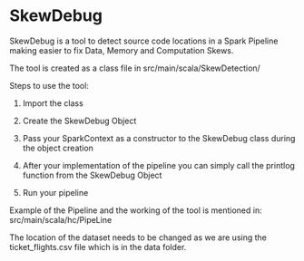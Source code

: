 # SkewDebug
SkewDebug is a tool to detect source code locations in a Spark Pipeline making easier to fix Data, Memory and Computation Skews.

The tool is created as a class file in src/main/scala/SkewDetection/

Steps to use the tool:

1. Import the class

2. Create the SkewDebug Object

3. Pass your SparkContext as a constructor to the SkewDebug class during the object creation

4. After your implementation of the pipeline you can simply call the printlog function from the SkewDebug Object

5. Run your pipeline

Example of the Pipeline and the working of the tool is mentioned in: src/main/scala/hc/PipeLine

The location of the dataset needs to be changed as we are using the ticket_flights.csv file which is in the data folder.

